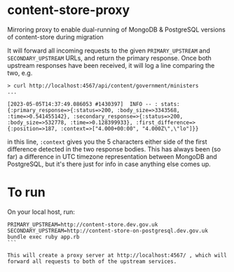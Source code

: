 # content-store-proxy
Mirroring proxy to enable dual-running of MongoDB &amp; PostgreSQL versions of content-store during migration

It will forward all incoming requests to the given `PRIMARY_UPSTREAM` and `SECONDARY_UPSTREAM` URLs, and return the primary response. Once both upstream responses have been received, it will log a line comparing the two, e.g.

```
> curl http://localhost:4567/api/content/government/ministers
...

[2023-05-05T14:37:49.086053 #1430397]  INFO -- : stats: {:primary_response=>{:status=>200, :body_size=>3343568, :time=>0.541455142}, :secondary_response=>{:status=>200, :body_size=>532778, :time=>0.128399933}, :first_difference=>{:position=>187, :context=>["4.000+00:00", "4.000Z\",\"lo"]}}

```

in this line, `:context` gives you the 5 characters either side of the first difference detected in the two response bodies. This has always been (so far) a difference in UTC timezone representation between MongoDB and PostgreSQL, but it's there just for info in case anything else comes up.

# To run

On your local host, run:

````
PRIMARY_UPSTREAM=http://content-store.dev.gov.uk SECONDARY_UPSTREAM=http://content-store-on-postgresql.dev.gov.uk bundle exec ruby app.rb
```

This will create a proxy server at http://localhost:4567/ , which will forward all requests to both of the upstream services.